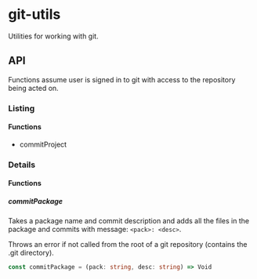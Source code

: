 # git-utils

Utilities for working with git.

## API

Functions assume user is signed in to git with access to the repository being acted on.

### Listing

#### Functions

- commitProject

### Details

#### Functions

##### commitPackage

Takes a package name and commit description and adds all the files in the package and commits with message:
`<pack>: <desc>`.

Throws an error if not called from the root of a git repository (contains the .git directory).

```typescript
const commitPackage = (pack: string, desc: string) => Void
```
